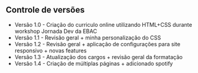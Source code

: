 ## Controle de versões

- Versão 1.0 - Criação do curriculo online utilizando HTML+CSS durante workshop Jornada Dev da EBAC
- Versão 1.1 - Revisão geral + minha personalização do CSS
- Versão 1.2 - Revisão geral + aplicação de configurações para site responsivo + novas features
- Versão 1.3 - Atualização dos cargos + revisão geral da formatação
- Versão 1.4 - Criação de múltiplas páginas + adicionado spotify 
